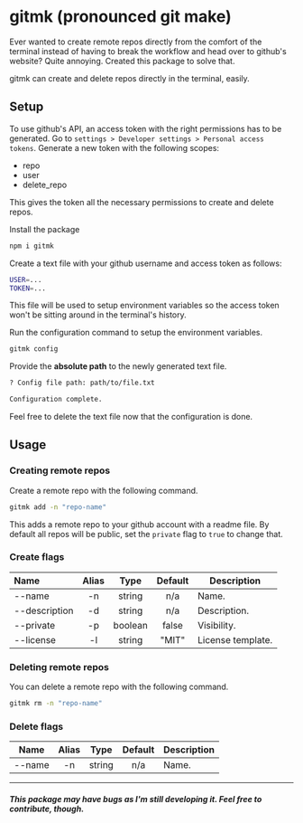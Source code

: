 # gitmk (pronounced git make)

Ever wanted to create remote repos directly from the comfort of the terminal instead of having to break the workflow and head over to github's website? Quite annoying. Created this package to solve that.

gitmk can create and delete repos directly in the terminal, easily.

## Setup

To use github's API, an access token with the right permissions has to be generated. Go to `settings > Developer settings > Personal access tokens`. Generate a new token with the following scopes:

- repo
- user
- delete_repo

This gives the token all the necessary permissions to create and delete repos.

Install the package

```bash
npm i gitmk
```

Create a text file with your github username and access token as follows:

```bash
USER=...
TOKEN=...
```

This file will be used to setup environment variables so the access token won't be sitting around in the terminal's history.

Run the configuration command to setup the environment variables.

```bash
gitmk config
```

Provide the **absolute path** to the newly generated text file.

```bash
? Config file path: path/to/file.txt

Configuration complete.
```

Feel free to delete the text file now that the configuration is done.

## Usage

### Creating remote repos

Create a remote repo with the following command.

```bash
gitmk add -n "repo-name"
```

This adds a remote repo to your github account with a readme file. By default all repos will be public, set the `private` flag to `true` to change that.

### Create flags

| Name          | Alias |  Type   | Default | Description       |
| :------------ | :---: | :-----: | :-----: | ----------------- |
| --name        |  -n   | string  |   n/a   | Name.             |
| --description |  -d   | string  |   n/a   | Description.      |
| --private     |  -p   | boolean |  false  | Visibility.       |
| --license     |  -l   | string  |  "MIT"  | License template. |

### Deleting remote repos

You can delete a remote repo with the following command.

```bash
gitmk rm -n "repo-name"
```

### Delete flags

| Name   | Alias |  Type  | Default | Description |
| ------ | :---: | :----: | :-----: | ----------- |
| --name |  -n   | string |   n/a   | Name.       |

<hr/>

##### This package may have bugs as I'm still developing it. Feel free to contribute, though.

